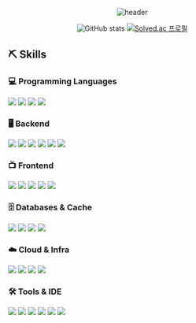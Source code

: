 
<!-- 헤더 & 통계 -->
<p align="center">
  <img src="https://capsule-render.vercel.app/api?type=waving&color=gradient&height=260&section=header&text=Lee%20Min%20Hyeong&fontSize=80" alt="header" />
</p>

<p align="center">
  <img src="https://github-readme-stats.vercel.app/api?username=moner050&show_icons=true&theme=dark" alt="GitHub stats" />
  
  <a href="https://solved.ac/moner050/">
    <img src="https://mazassumnida.wtf/api/v2/generate_badge?boj=moner050" alt="Solved.ac 프로필" />
  </a>
</p>

## ⛏ Skills

### 💻 Programming Languages
<p align="left">
  <img src="https://img.shields.io/badge/Java-007396?style=flat-square&logo=openjdk&logoColor=white" />
  <img src="https://img.shields.io/badge/Python-3776AB?style=flat-square&logo=python&logoColor=white" />
  <img src="https://img.shields.io/badge/C%2B%2B-00599C?style=flat-square&logo=cplusplus&logoColor=white" />
  <img src="https://img.shields.io/badge/PHP-777BB4?style=flat-square&logo=php&logoColor=white" />
</p>

### 🖥 Backend
<p align="left">
  <img src="https://img.shields.io/badge/Spring-6DB33F?style=flat-square&logo=spring&logoColor=white" />
  <img src="https://img.shields.io/badge/Spring%20Boot-6DB33F?style=flat-square&logo=springboot&logoColor=white" />
  <img src="https://img.shields.io/badge/Spring%20Security-6DB33F?style=flat-square&logo=springsecurity&logoColor=white" />
  <img src="https://img.shields.io/badge/Maven-CC0000?style=flat-square&logo=apachemaven&logoColor=white" />
  <img src="https://img.shields.io/badge/Gradle-02303A?style=flat-square&logo=gradle&logoColor=white" />
  <img src="https://img.shields.io/badge/Antrun-231F20?style=flat-square&logo=apacheant&logoColor=white" />
</p>

### 📺 Frontend
<p align="left">
  <img src="https://img.shields.io/badge/HTML5-E34F26?style=flat-square&logo=html5&logoColor=white" />
  <img src="https://img.shields.io/badge/CSS3-1572B6?style=flat-square&logo=css3&logoColor=white" />
  <img src="https://img.shields.io/badge/JavaScript%20(ES6)-F7DF1E?style=flat-square&logo=javascript&logoColor=black" />
  <img src="https://img.shields.io/badge/jQuery-0769AD?style=flat-square&logo=jquery&logoColor=white" />
  <img src="https://img.shields.io/badge/React-61DAFB?style=flat-square&logo=react&logoColor=black" />
</p>

### 🗄 Databases & Cache
<p align="left">
  <img src="https://img.shields.io/badge/MySQL-4479A1?style=flat-square&logo=mysql&logoColor=white" />
  <img src="https://img.shields.io/badge/PostgreSQL-4169E1?style=flat-square&logo=postgresql&logoColor=white" />
  <img src="https://img.shields.io/badge/Oracle-F80000?style=flat-square&logo=oracle&logoColor=white" />
  <img src="https://img.shields.io/badge/Redis-DC382D?style=flat-square&logo=redis&logoColor=white" />
</p>

### ☁️ Cloud & Infra
<p align="left">
  <img src="https://img.shields.io/badge/AWS%20(EC2)-FF9900?style=flat-square&logo=amazon-aws&logoColor=white" />
  <img src="https://img.shields.io/badge/GCP-4285F4?style=flat-square&logo=googlecloud&logoColor=white" />
  <img src="https://img.shields.io/badge/NCP-03C75A?style=flat-square&logo=naver&logoColor=white" />
  <img src="https://img.shields.io/badge/Linux-FCC624?style=flat-square&logo=linux&logoColor=black" />
</p>

### 🛠 Tools & IDE
<p align="left">
  <img src="https://img.shields.io/badge/IntelliJ%20IDEA-000000?style=flat-square&logo=intellijidea&logoColor=white" />
  <img src="https://img.shields.io/badge/Eclipse%20IDE-2C2255?style=flat-square&logo=eclipseide&logoColor=white" />
  <img src="https://img.shields.io/badge/DataGrip-000000?style=flat-square&logo=datagrip&logoColor=white" />
  <img src="https://img.shields.io/badge/VS%20Code-007ACC?style=flat-square&logo=visualstudiocode&logoColor=white" />
  <img src="https://img.shields.io/badge/Visual%20Studio-5C2D91?style=flat-square&logo=visualstudio&logoColor=white" />
  <img src="https://img.shields.io/badge/PyCharm-000000?style=flat-square&logo=pycharm&logoColor=white" />
</p>
